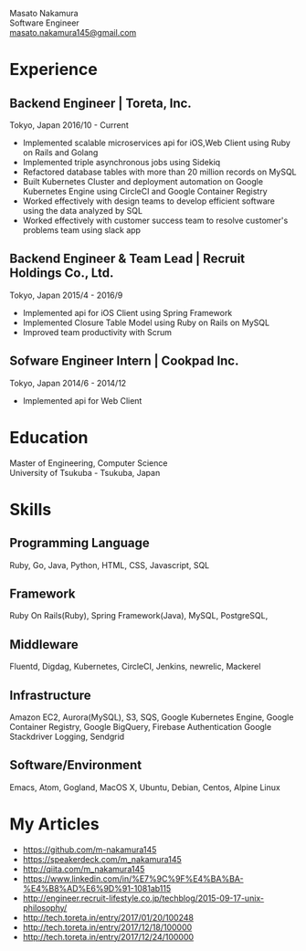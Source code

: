 
Masato Nakamura<br>
Software Engineer<br>
masato.nakamura145@gmail.com

# Experience

## Backend Engineer | Toreta, Inc.
Tokyo, Japan
2016/10 - Current

* Implemented scalable microservices api for iOS,Web Client using Ruby on Rails and Golang
* Implemented triple asynchronous jobs using Sidekiq
* Refactored database tables with more than 20 million records on MySQL
* Built Kubernetes Cluster and deployment automation on Google Kubernetes Engine using CircleCI and Google Container Registry
* Worked effectively with design teams to develop efficient software using the data analyzed by SQL
* Worked effectively with customer success team to resolve customer's problems team using slack app

## Backend Engineer & Team Lead | Recruit Holdings Co., Ltd.
Tokyo, Japan
2015/4 - 2016/9

* Implemented api for iOS Client using Spring Framework
* Implemented Closure Table Model using Ruby on Rails on MySQL
* Improved team productivity with Scrum

## Sofware Engineer Intern | Cookpad Inc.
Tokyo, Japan
2014/6 - 2014/12

* Implemented api for Web Client

# Education
Master of Engineering, Computer Science<br>
University of Tsukuba - Tsukuba, Japan

# Skills

## Programming Language
Ruby, Go, Java, Python, HTML, CSS, Javascript, SQL

## Framework
Ruby On Rails(Ruby), Spring Framework(Java), MySQL, PostgreSQL,

## Middleware
Fluentd, Digdag, Kubernetes, CircleCI, Jenkins, newrelic, Mackerel

## Infrastructure
Amazon EC2, Aurora(MySQL), S3, SQS,
Google Kubernetes Engine, Google Container Registry,
Google BigQuery, Firebase Authentication
Google Stackdriver Logging, Sendgrid

## Software/Environment
Emacs, Atom, Gogland, MacOS X, Ubuntu, Debian, Centos, Alpine Linux

# My Articles

* https://github.com/m-nakamura145
* https://speakerdeck.com/m_nakamura145
* http://qiita.com/m_nakamura145
* https://www.linkedin.com/in/%E7%9C%9F%E4%BA%BA-%E4%B8%AD%E6%9D%91-1081ab115
* http://engineer.recruit-lifestyle.co.jp/techblog/2015-09-17-unix-philosophy/
* http://tech.toreta.in/entry/2017/01/20/100248
* http://tech.toreta.in/entry/2017/12/18/100000
* http://tech.toreta.in/entry/2017/12/24/100000
